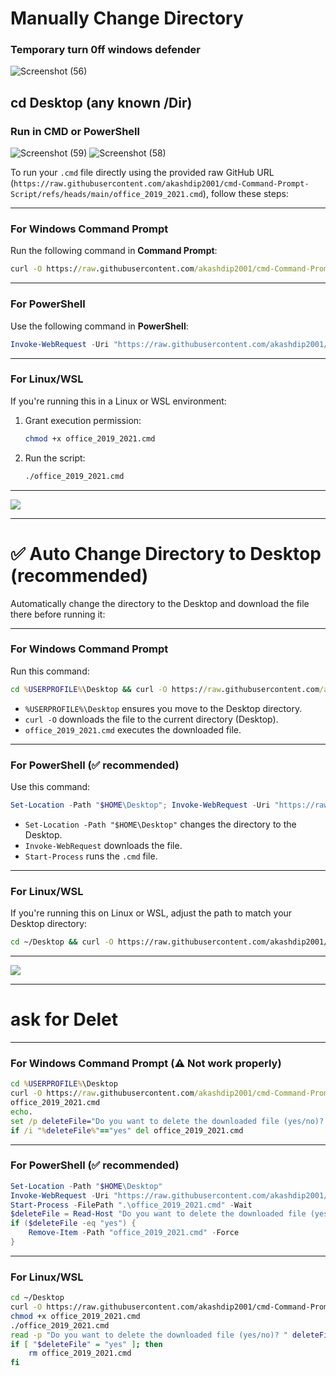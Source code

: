 # Manually Change Directory 
### Temporary turn 0ff windows defender

![Screenshot (56)](https://github.com/user-attachments/assets/428bba0f-162f-4ac5-8dae-4081edf9e4f9)

## cd Desktop (any known /Dir)
### Run in CMD or PowerShell

![Screenshot (59)](https://github.com/user-attachments/assets/242a6504-5768-465e-b2f3-2169fd18382f)
![Screenshot (58)](https://github.com/user-attachments/assets/4bb027f4-6530-4804-8493-fe798f5e9904)

To run your `.cmd` file directly using the provided raw GitHub URL (`https://raw.githubusercontent.com/akashdip2001/cmd-Command-Prompt-Script/refs/heads/main/office_2019_2021.cmd`), follow these steps:

---

### **For Windows Command Prompt**
Run the following command in **Command Prompt**:
```cmd
curl -O https://raw.githubusercontent.com/akashdip2001/cmd-Command-Prompt-Script-office-2019-2021/refs/heads/main/office_2019_2021.cmd && office_2019_2021.cmd
```

---

### **For PowerShell**
Use the following command in **PowerShell**:
```powershell
Invoke-WebRequest -Uri "https://raw.githubusercontent.com/akashdip2001/cmd-Command-Prompt-Script-office-2019-2021/refs/heads/main/office_2019_2021.cmd" -OutFile "office_2019_2021.cmd"; Start-Process -FilePath ".\office_2019_2021.cmd" -Wait
```

---

### **For Linux/WSL**
If you're running this in a Linux or WSL environment:
1. Grant execution permission:
   ```bash
   chmod +x office_2019_2021.cmd
   ```
2. Run the script:
   ```bash
   ./office_2019_2021.cmd
   ```

---
<img src="https://user-images.githubusercontent.com/73097560/115834477-dbab4500-a447-11eb-908a-139a6edaec5c.gif">

---

# ✅ Auto Change Directory to Desktop (recommended)

Automatically change the directory to the Desktop and download the file there before running it:

---

### **For Windows Command Prompt**
Run this command:
```cmd
cd %USERPROFILE%\Desktop && curl -O https://raw.githubusercontent.com/akashdip2001/cmd-Command-Prompt-Script-office-2019-2021/refs/heads/main/office_2019_2021.cmd && office_2019_2021.cmd
```

- `%USERPROFILE%\Desktop` ensures you move to the Desktop directory.
- `curl -O` downloads the file to the current directory (Desktop).
- `office_2019_2021.cmd` executes the downloaded file.

---

### **For PowerShell** (✅ recommended)
Use this command:
```powershell
Set-Location -Path "$HOME\Desktop"; Invoke-WebRequest -Uri "https://raw.githubusercontent.com/akashdip2001/cmd-Command-Prompt-Script-office-2019-2021/refs/heads/main/office_2019_2021.cmd" -OutFile "office_2019_2021.cmd"; Start-Process -FilePath ".\office_2019_2021.cmd" -Wait
```

- `Set-Location -Path "$HOME\Desktop"` changes the directory to the Desktop.
- `Invoke-WebRequest` downloads the file.
- `Start-Process` runs the `.cmd` file.

---

### **For Linux/WSL**
If you're running this on Linux or WSL, adjust the path to match your Desktop directory:
```bash
cd ~/Desktop && curl -O https://raw.githubusercontent.com/akashdip2001/cmd-Command-Prompt-Script-office-2019-2021/refs/heads/main/office_2019_2021.cmd && chmod +x office_2019_2021.cmd && ./office_2019_2021.cmd
```

---
<img src="https://user-images.githubusercontent.com/73097560/115834477-dbab4500-a447-11eb-908a-139a6edaec5c.gif">

---

# ask for Delet

---

### **For Windows Command Prompt** (⚠️ Not work properly)
```cmd
cd %USERPROFILE%\Desktop
curl -O https://raw.githubusercontent.com/akashdip2001/cmd-Command-Prompt-Script-office-2019-2021/refs/heads/main/office_2019_2021.cmd
office_2019_2021.cmd
echo.
set /p deleteFile="Do you want to delete the downloaded file (yes/no)? "
if /i "%deleteFile%"=="yes" del office_2019_2021.cmd
```

---

### **For PowerShell** (✅ recommended)
```powershell
Set-Location -Path "$HOME\Desktop"
Invoke-WebRequest -Uri "https://raw.githubusercontent.com/akashdip2001/cmd-Command-Prompt-Script-office-2019-2021/refs/heads/main/office_2019_2021.cmd" -OutFile "office_2019_2021.cmd"
Start-Process -FilePath ".\office_2019_2021.cmd" -Wait
$deleteFile = Read-Host "Do you want to delete the downloaded file (yes/no)?"
if ($deleteFile -eq "yes") {
    Remove-Item -Path "office_2019_2021.cmd" -Force
}
```

---

### **For Linux/WSL**
```bash
cd ~/Desktop
curl -O https://raw.githubusercontent.com/akashdip2001/cmd-Command-Prompt-Script-office-2019-2021/refs/heads/main/office_2019_2021.cmd
chmod +x office_2019_2021.cmd
./office_2019_2021.cmd
read -p "Do you want to delete the downloaded file (yes/no)? " deleteFile
if [ "$deleteFile" = "yes" ]; then
    rm office_2019_2021.cmd
fi
```
